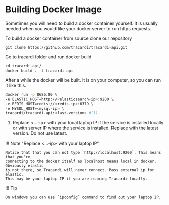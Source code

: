 # Building Docker Image

Sometimes you will need to build a docker container yourself. 
It is usually needed when you would like your docker server to run https requests. 

To build a docker container from source clone our repository

```
git clone https://github.com/tracardi/tracardi-api.git
```

Go to tracardi folder and run docker build

```
cd tracardi-api/
docker build . -t tracardi-api
```

After a while the docker will be built. It is on your computer, so you can run it like this.

```bash
docker run -p 8686:80 \
-e ELASTIC_HOST=http://<elasticsearch-ip>:9200 \
-e REDIS_HOST=redis://<redis-ip>:6379 \
-e MYSQL_HOST=<mysql-ip> \
tracardi/tracardi-api:<last-version> #(1)
```

1. Replace <...-ip> with your local laptop IP if the service is installed locally or with server IP where the service is installed. Replace <last-version> with the latest version. Do not use latest.


!!! Note "Replace <...-ip> with your laptop IP"

    Notice that that you can not type `http://localhost:9200`. This means that you're
    connecting to the docker itself as localhost means local in docker. Obviously elastic 
    is not there, so Tracardi will never connect. Pass external ip for elastic. 
    This may be your laptop IP if you are running Tracardi locally.

!!! Tip 
    
    On windows you can use `ipconfig` command to find out your laptop IP.
    
